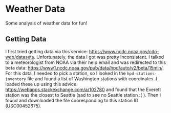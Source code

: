 # Weather Data

Some analysis of weather data for fun!

## Getting Data

I first tried getting data via this service:
https://www.ncdc.noaa.gov/cdo-web/datasets.  Unfortunately, the data I got was
pretty inconsistent. I talked to a meteorologist from NOAA via their help email
and was redirected to this beta data:
https://www1.ncdc.noaa.gov/pub/data/hpd/auto/v2/beta/15min/. For this data, I
needed to pick a station, so I looked in the `hpd-stations-inventory` file and
found a list of Washington stations with coordinates. I loaded these up using
this advice: https://webapps.stackexchange.com/a/102780 and found that the
Everett station was the closest to Seattle (sad to see no Seattle station :(
). Then I found and downloaded the file cooresponding to this station ID
(USC00452675).
